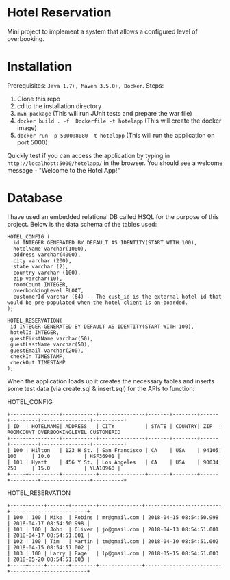 # Hotel Reservation
Mini project to implement a system that allows a configured level of overbooking.

# Installation
  Prerequisites: `Java 1.7+, Maven 3.5.0+, Docker`. 
  Steps:
   1. Clone this repo
   2. cd to the installation directory
   3. `mvn package` (This will run JUnit tests and prepare the war file)
   4. `docker build . -f  Dockerfile -t hotelapp` (This will create the docker image)
   5. `docker run -p 5000:8080 -t hotelapp` (This will run the application on port 5000)
   
Quickly test if you can access the application by typing in `http://localhost:5000/hotelapp/` in the browser. You should see a welcome message - "Welcome to the Hotel App!"
   
   
# Database
I have used an embedded relational DB called HSQL for the purpose of this project. Below is the data schema of the tables used:
```
HOTEL_CONFIG (
  id INTEGER GENERATED BY DEFAULT AS IDENTITY(START WITH 100),
  hotelName varchar(1000),
  address varchar(4000),
  city varchar (200),
  state varchar (2),
  country varchar (100),
  zip varchar(10),
  roomCount INTEGER,
  overbookingLevel FLOAT,
  customerId varchar (64) -- The cust_id is the external hotel id that would be pre-populated when the hotel client is on-boarded.
);
```
```
HOTEL_RESERVATION(
 id INTEGER GENERATED BY DEFAULT AS IDENTITY(START WITH 100),
 hotelId INTEGER,
 guestFirstName varchar(50),
 guestLastName varchar(50),
 guestEmail varchar(200),
 checkIn TIMESTAMP,
 checkOut TIMESTAMP
);
```
When the application loads up it creates the necessary tables and inserts some test data (via create.sql & insert.sql) for the APIs to function:

HOTEL_CONFIG
```
+-----+----------+-----------+---------------+-------+--------+------+---------+----------------+----------+
| ID  | HOTELNAME| ADDRESS   | CITY          | STATE | COUNTRY| ZIP  | ROOMCOUNT OVERBOOKINGLEVEL CUSTOMERID
+-----+----------+-----------+---------------+-------+--------+------+---------+----------------+----------+
| 100 | Hilton   | 123 H St. | San Francisco | CA    | USA    | 94105| 100     | 10.0           | HSF36901 |
| 101 | Hyatt    | 456 Y St. | Los Angeles   | CA    | USA    | 90034| 250     | 15.0           | YLA10960 |
+-----+----------+-----------+---------------+-------+--------+------+---------+----------------+----------+
```
HOTEL_RESERVATION
```
+-----+-----+-------+--------+--------------+-------------------------+-------------------------+
| 100 | 100 | Mike  | Robins | mr@gmail.com | 2018-04-15 08:54:50.998 | 2018-04-17 08:54:50.998 |
| 101 | 100 | John  | Oliver | jo@gmail.com | 2018-04-13 08:54:51.001 | 2018-04-17 08:54:51.001 |
| 102 | 100 | Tim   | Martin | tm@gmail.com | 2018-04-10 08:54:51.002 | 2018-04-15 08:54:51.002 |
| 103 | 100 | Larry | Page   | lp@gmail.com | 2018-05-15 08:54:51.003 | 2018-05-20 08:54:51.003 |
+-----+-----+-------+--------+--------------+-------------------------+-------------------------+
```
